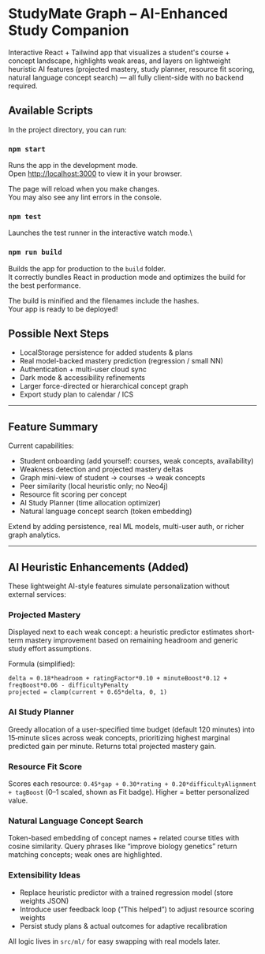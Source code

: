 # StudyMate Graph – AI-Enhanced Study Companion

Interactive React + Tailwind app that visualizes a student's course + concept landscape, highlights weak areas, and layers on lightweight heuristic AI features (projected mastery, study planner, resource fit scoring, natural language concept search) — all fully client-side with no backend required.

## Available Scripts

In the project directory, you can run:

### `npm start`

Runs the app in the development mode.\
Open [http://localhost:3000](http://localhost:3000) to view it in your browser.

The page will reload when you make changes.\
You may also see any lint errors in the console.

### `npm test`

Launches the test runner in the interactive watch mode.\

### `npm run build`

Builds the app for production to the `build` folder.\
It correctly bundles React in production mode and optimizes the build for the best performance.

The build is minified and the filenames include the hashes.\
Your app is ready to be deployed!



## Possible Next Steps
* LocalStorage persistence for added students & plans
* Real model-backed mastery prediction (regression / small NN)
* Authentication + multi-user cloud sync
* Dark mode & accessibility refinements
* Larger force-directed or hierarchical concept graph
* Export study plan to calendar / ICS

---

## Feature Summary
Current capabilities:
* Student onboarding (add yourself: courses, weak concepts, availability)
* Weakness detection and projected mastery deltas
* Graph mini-view of student → courses → weak concepts
* Peer similarity (local heuristic only; no Neo4j)
* Resource fit scoring per concept
* AI Study Planner (time allocation optimizer)
* Natural language concept search (token embedding)

Extend by adding persistence, real ML models, multi-user auth, or richer graph analytics.

---

## AI Heuristic Enhancements (Added)

These lightweight AI-style features simulate personalization without external services:

### Projected Mastery
Displayed next to each weak concept: a heuristic predictor estimates short-term mastery improvement based on remaining headroom and generic study effort assumptions.

Formula (simplified):
```
delta ≈ 0.18*headroom + ratingFactor*0.10 + minuteBoost*0.12 + freqBoost*0.06 - difficultyPenalty
projected = clamp(current + 0.65*delta, 0, 1)
```

### AI Study Planner
Greedy allocation of a user-specified time budget (default 120 minutes) into 15‑minute slices across weak concepts, prioritizing highest marginal predicted gain per minute. Returns total projected mastery gain.

### Resource Fit Score
Scores each resource: `0.45*gap + 0.30*rating + 0.20*difficultyAlignment + tagBoost` (0–1 scaled, shown as Fit badge). Higher = better personalized value.

### Natural Language Concept Search
Token-based embedding of concept names + related course titles with cosine similarity. Query phrases like “improve biology genetics” return matching concepts; weak ones are highlighted.

### Extensibility Ideas
* Replace heuristic predictor with a trained regression model (store weights JSON)
* Introduce user feedback loop (“This helped”) to adjust resource scoring weights
* Persist study plans & actual outcomes for adaptive recalibration

All logic lives in `src/ml/` for easy swapping with real models later.

